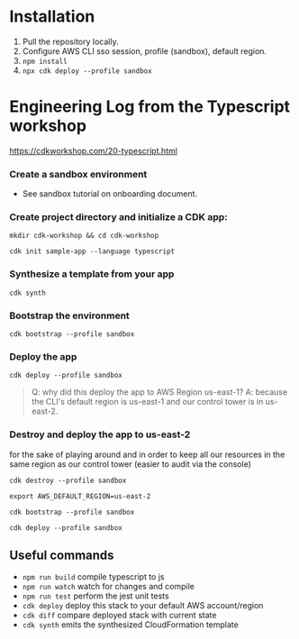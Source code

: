 # Installation
1. Pull the repository locally.
2. Configure AWS CLI sso session, profile (sandbox), default region.
3. `npm install`
4. `npx cdk deploy --profile sandbox`

# Engineering Log from the Typescript workshop
https://cdkworkshop.com/20-typescript.html

### Create a sandbox environment
- See sandbox tutorial on onboarding document.

### Create project directory and initialize a CDK app:
`mkdir cdk-workshop && cd cdk-workshop`

`cdk init sample-app --language typescript`

### Synthesize a template from your app
`cdk synth`

### Bootstrap the environment
`cdk bootstrap --profile sandbox`

### Deploy the app
`cdk deploy --profile sandbox`

> Q: why did this deploy the app to AWS Region us-east-1? 
> A: because the CLI's default region is us-east-1 and our control tower is in us-east-2. 

### Destroy and deploy the app to us-east-2 

for the sake of playing around and in order to keep all our resources in the same region as our control tower (easier to audit via the console)

`cdk destroy --profile sandbox`

`export AWS_DEFAULT_REGION=us-east-2`

`cdk bootstrap --profile sandbox`

`cdk deploy --profile sandbox`

## Useful commands

* `npm run build`   compile typescript to js
* `npm run watch`   watch for changes and compile
* `npm run test`    perform the jest unit tests
* `cdk deploy`      deploy this stack to your default AWS account/region
* `cdk diff`        compare deployed stack with current state
* `cdk synth`       emits the synthesized CloudFormation template
